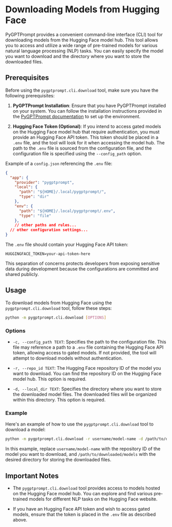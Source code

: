 # Downloading Models from Hugging Face

PyGPTPrompt provides a convenient command-line interface (CLI) tool for
downloading models from the Hugging Face model hub. This tool allows you to
access and utilize a wide range of pre-trained models for various natural
language processing (NLP) tasks. You can easily specify the model you want to
download and the directory where you want to store the downloaded files.

## Prerequisites

Before using the `pygptprompt.cli.download` tool, make sure you have the
following prerequisites:

1. **PyGPTPrompt Installation**: Ensure that you have PyGPTPrompt installed on
   your system. You can follow the installation instructions provided in the
   [PyGPTPrompt documentation](https://github.com/teleprint-me/py.gpt.prompt/tree/main/docs/install)
   to set up the environment.

2. **Hugging Face Token (Optional)**: If you intend to access gated models on
   the Hugging Face model hub that require authentication, you must provide an
   Hugging Face API token. This token should be placed in a `.env` file, and the
   tool will look for it when accessing the model hub. The path to the `.env`
   file is sourced from the configuration file, and the configuration file is
   specified using the `--config_path` option.

Example of a `config.json` referencing the `.env` file:

```json
{
  "app": {
    "provider": "pygptprompt",
    "local": {
      "path": "${HOME}/.local/pygptprompt/",
      "type": "dir"
    },
    "env": {
      "path": "${HOME}/.local/pygptprompt/.env",
      "type": "file"
    },
    // other paths and rules...
  // other configuration settings...
}
```

The `.env` file should contain your Hugging Face API token:

```dotenv
HUGGINGFACE_TOKEN=your-api-token-here
```

This separation of concerns protects developers from exposing sensitive data
during development because the configurations are committed and shared publicly.

## Usage

To download models from Hugging Face using the `pygptprompt.cli.download` tool,
follow these steps:

```sh
python -m pygptprompt.cli.download [OPTIONS]
```

### Options

- `-c, --config_path TEXT`: Specifies the path to the configuration file. This
  file may reference a path to a `.env` file containing the Hugging Face API
  token, allowing access to gated models. If not provided, the tool will attempt
  to download models without authentication.

- `-r, --repo_id TEXT`: The Hugging Face repository ID of the model you want to
  download. You can find the repository ID on the Hugging Face model hub. This
  option is required.

- `-d, --local_dir TEXT`: Specifies the directory where you want to store the
  downloaded model files. The downloaded files will be organized within this
  directory. This option is required.

### Example

Here's an example of how to use the `pygptprompt.cli.download` tool to download
a model:

```sh
python -m pygptprompt.cli.download -r username/model-name -d /path/to/downloaded/models
```

In this example, replace `username/model-name` with the repository ID of the
model you want to download, and `/path/to/downloaded/models` with the desired
directory for storing the downloaded files.

## Important Notes

- The `pygptprompt.cli.download` tool provides access to models hosted on the
  Hugging Face model hub. You can explore and find various pre-trained models
  for different NLP tasks on the Hugging Face website.

- If you have an Hugging Face API token and wish to access gated models, ensure
  that the token is placed in the `.env` file as described above.
